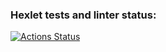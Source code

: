 ### Hexlet tests and linter status:
[![Actions Status](https://github.com/fromnt34/rails-project-63/workflows/hexlet-check/badge.svg)](https://github.com/fromnt34/rails-project-63/actions)